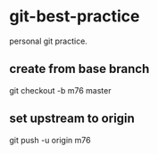 # git-best-practice
personal git practice.

## create from base branch
git checkout -b m76 master

## set upstream to origin
git push -u origin m76
